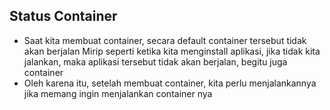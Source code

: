 ## Status Container

- Saat kita membuat container, secara default container tersebut tidak akan berjalan
Mirip seperti ketika kita menginstall aplikasi, jika tidak kita jalankan, maka aplikasi tersebut tidak akan berjalan, begitu juga container
- Oleh karena itu, setelah membuat container, kita perlu menjalankannya jika memang ingin menjalankan container nya

